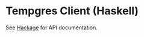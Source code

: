 # Tempgres Client (Haskell)

See [Hackage](http://hackage.haskell.org/package/tempgres-client) for API
documentation.
